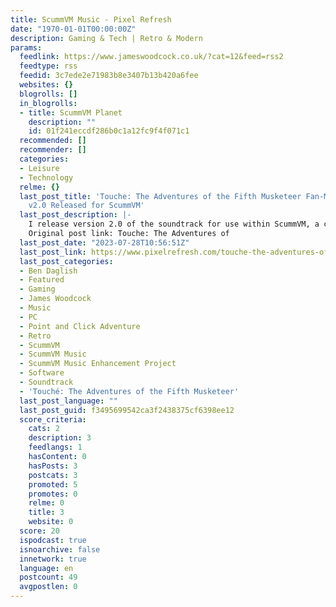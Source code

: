 ```yaml
---
title: ScummVM Music - Pixel Refresh
date: "1970-01-01T00:00:00Z"
description: Gaming & Tech | Retro & Modern
params:
  feedlink: https://www.jameswoodcock.co.uk/?cat=12&feed=rss2
  feedtype: rss
  feedid: 3c7ede2e71983b8e3407b13b420a6fee
  websites: {}
  blogrolls: []
  in_blogrolls:
  - title: ScummVM Planet
    description: ""
    id: 01f241eccdf286b0c1a12fc9f4f071c1
  recommended: []
  recommender: []
  categories:
  - Leisure
  - Technology
  relme: {}
  last_post_title: 'Touche: The Adventures of the Fifth Musketeer Fan-Made Soundtrack
    v2.0 Released for ScummVM'
  last_post_description: |-
    I release version 2.0 of the soundtrack for use within ScummVM, a complete rework of my original efforts with FLAC lossless version available for free.
    Original post link: Touche: The Adventures of
  last_post_date: "2023-07-28T10:56:51Z"
  last_post_link: https://www.pixelrefresh.com/touche-the-adventures-of-the-fifth-musketeer-fan-made-soundtrack-v2-0-released-for-scummvm/
  last_post_categories:
  - Ben Daglish
  - Featured
  - Gaming
  - James Woodcock
  - Music
  - PC
  - Point and Click Adventure
  - Retro
  - ScummVM
  - ScummVM Music
  - ScummVM Music Enhancement Project
  - Software
  - Soundtrack
  - 'Touché: The Adventures of the Fifth Musketeer'
  last_post_language: ""
  last_post_guid: f3495699542ca3f2438375cf6398ee12
  score_criteria:
    cats: 2
    description: 3
    feedlangs: 1
    hasContent: 0
    hasPosts: 3
    postcats: 3
    promoted: 5
    promotes: 0
    relme: 0
    title: 3
    website: 0
  score: 20
  ispodcast: true
  isnoarchive: false
  innetwork: true
  language: en
  postcount: 49
  avgpostlen: 0
---
```

